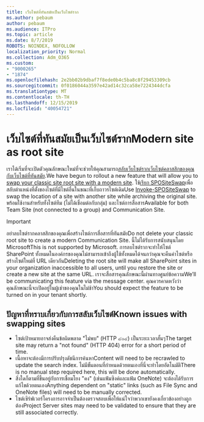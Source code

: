 ```yaml
---
title: เว็บไซต์ที่ทันสมัยเป็นเว็บไซต์ราก
ms.author: pebaum
author: pebaum
ms.audience: ITPro
ms.topic: article
ms.date: 8/7/2019
ROBOTS: NOINDEX, NOFOLLOW
localization_priority: Normal
ms.collection: Adm_O365
ms.custom:
- "9000265"
- "1874"
ms.openlocfilehash: 2e2bb02b9dbaf7f8ede0b4c5ba8c8f29453309cb
ms.sourcegitcommit: 0f0186044a3597e42ad14c32ca58e7224344dcfa
ms.translationtype: MT
ms.contentlocale: th-TH
ms.lasthandoff: 12/15/2019
ms.locfileid: "40054721"
---
```

# <a name="modern-site-as-root-site"></a><span data-ttu-id="0ed0a-102">เว็บไซต์ที่ทันสมัยเป็นเว็บไซต์ราก</span><span class="sxs-lookup"><span data-stu-id="0ed0a-102">Modern site as root site</span></span>

<span data-ttu-id="0ed0a-103">เราได้เริ่มที่จะเปิดตัวคุณลักษณะใหม่ที่จะช่วยให้คุณสามารถ[สลับเว็บไซต์รากเว็บไซต์คลาสสิกของคุณกับเว็บไซต์ที่ทันสมัย](https://docs.microsoft.com/sharepoint/modern-root-site).</span><span class="sxs-lookup"><span data-stu-id="0ed0a-103">We have begun to rollout a new feature that will allow you to [swap your classic site root site with a modern site](https://docs.microsoft.com/sharepoint/modern-root-site).</span></span> <span data-ttu-id="0ed0a-104">ใช้[เรียก SPOSiteSwap](https://docs.microsoft.com/powershell/module/sharepoint-online/invoke-spositeswap?view=sharepoint-ps)เพื่อสลับตำแหน่งที่ตั้งของไซต์ที่มีไซต์อื่นในขณะที่เก็บถาวรไซต์เดิม</span><span class="sxs-lookup"><span data-stu-id="0ed0a-104">Use [Invoke-SPOSiteSwap](https://docs.microsoft.com/powershell/module/sharepoint-online/invoke-spositeswap?view=sharepoint-ps) to swap the location of a site with another site while archiving the original site.</span></span> <span data-ttu-id="0ed0a-105">พร้อมใช้งานสำหรับทั้งไซต์ทีม (ไม่ได้เชื่อมต่อกับกลุ่ม) และไซต์การสื่อสาร</span><span class="sxs-lookup"><span data-stu-id="0ed0a-105">Available for both Team Site (not connected to a group) and Communication Site.</span></span>

>[!Important]
> <span data-ttu-id="0ed0a-106">อย่าลบไซต์รากคลาสสิกของคุณเพื่อสร้างไซต์การสื่อสารที่ทันสมัย</span><span class="sxs-lookup"><span data-stu-id="0ed0a-106">Do not delete your classic root site to create a modern Communication Site.</span></span> <span data-ttu-id="0ed0a-107">นี้ไม่ได้รับการสนับสนุนโดย Microsoft</span><span class="sxs-lookup"><span data-stu-id="0ed0a-107">This is not supported by Microsoft.</span></span> <span data-ttu-id="0ed0a-108">การลบไซต์รากจะทำให้ไซต์ SharePoint ทั้งหมดในองค์กรของคุณไม่สามารถเข้าถึงผู้ใช้ทั้งหมดได้จนกว่าคุณจะคืนค่าไซต์หรือสร้างไซต์ใหม่ที่ URL เดียวกัน</span><span class="sxs-lookup"><span data-stu-id="0ed0a-108">Deleting the root site will make all SharePoint sites in your organization inaccessible to all users, until you restore the site or create a new site at the same URL.</span></span> <span data-ttu-id="0ed0a-109">เราจะสื่อสารคุณลักษณะนี้ผ่านทางศูนย์ข้อความ</span><span class="sxs-lookup"><span data-stu-id="0ed0a-109">We’ll be communicating this feature via the message center.</span></span> <span data-ttu-id="0ed0a-110">คุณควรคาดหวังว่าคุณลักษณะนี้จะเปิดอยู่ในผู้เช่าของคุณในไม่ช้า</span><span class="sxs-lookup"><span data-stu-id="0ed0a-110">You should expect the feature to be turned on in your tenant shortly.</span></span>

## <a name="known-issues-with-swapping-sites"></a><span data-ttu-id="0ed0a-111">ปัญหาที่ทราบเกี่ยวกับการสลับเว็บไซต์</span><span class="sxs-lookup"><span data-stu-id="0ed0a-111">Known issues with swapping sites</span></span>
- <span data-ttu-id="0ed0a-112">ไซต์เป้าหมายอาจส่งคืนข้อผิดพลาด "ไม่พบ" (HTTP ๔๐๔) เป็นระยะเวลาสั้นๆ</span><span class="sxs-lookup"><span data-stu-id="0ed0a-112">The target site may return a "not found" (HTTP 404) error for a short period of time.</span></span>
- <span data-ttu-id="0ed0a-113">เนื้อหาจะต้องมีการปรับปรุงดัชนีการค้นหา</span><span class="sxs-lookup"><span data-stu-id="0ed0a-113">Content will need to be recrawled to update the search index.</span></span> <span data-ttu-id="0ed0a-114">ไม่มีขั้นตอนที่กำหนดด้วยตนเองที่นี่จะทำโดยอัตโนมัติ</span><span class="sxs-lookup"><span data-stu-id="0ed0a-114">There is no manual step required here, this will be done automatically.</span></span>
- <span data-ttu-id="0ed0a-115">สิ่งใดก็ตามที่ขึ้นอยู่กับการเชื่อมโยง "คง" (เช่นแฟ้มซิงค์และแฟ้ม OneNote) จะต้องได้รับการแก้ไขด้วยตนเอง</span><span class="sxs-lookup"><span data-stu-id="0ed0a-115">Anything dependent on "static" links (such as File Sync and OneNote files) will need to be manually corrected.</span></span>
- <span data-ttu-id="0ed0a-116">ไซต์เซิร์ฟเวอร์โครงการอาจจำเป็นต้องตรวจสอบเพื่อให้แน่ใจว่าพวกเขายังคงเกี่ยวข้องอย่างถูกต้อง</span><span class="sxs-lookup"><span data-stu-id="0ed0a-116">Project Server sites may need to be validated to ensure that they are still associated correctly.</span></span> 
